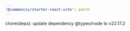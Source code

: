 ```yaml
---
'@commencis/starter-react-vite': patch
---
```


chore(deps): update dependency @types/node to v22.17.2
